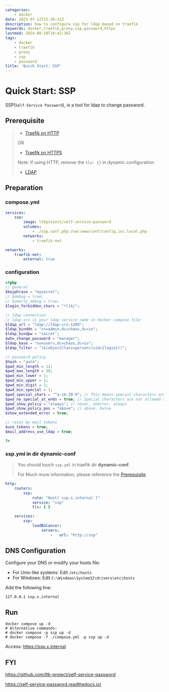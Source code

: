 ```yaml
---
categories:
    - docker
date: 2023-07-12T15:20:21Z
description: how to configure ssp for ldap based on traefik
keywords: docker,traefik,proxy,ssp,password,https
lastmod: 2024-08-18T10:42:36Z
tags:
    - docker
    - traefik
    - proxy
    - ssp
    - password
title: 'Quick Start: SSP'
---
```




# Quick Start: SSP

SSP(`Self-Service Password`), is a tool for ldap to change password.

## Prerequisite

> - [Traefik on HTTP](https://blog.caoyu.info/quick-start-1-traefik.html)
>
> OR
>
> - [Traefik on HTTPS](https://blog.caoyu.info/quick-start-1-1-traefik-ssl.html)
>
> Note: If using HTTP, remove the `tls: {}` in dynamic configuration.
>
> - [LDAP](https://blog.caoyu.info/quick-start-2_1-bitnami-ldap.html)

## Preparation

### compose.yml

```yaml
services:
    ssp:
        image: ltbproject/self-service-password
        volumes:
            - ./ssp.conf.php:/var/www/conf/config.inc.local.php
        networks:
            - traefik-net

networks:
    traefik-net:
        external: true

```

### configuration

```php
<?php
// general
$keyphrase = "mysecret";
// $debug = true;
// $smarty_debug = true;
$login_forbidden_chars = "*()&|";

// ldap connection
// ldap-srv is your ldap service name in docker compose file
$ldap_url = "ldap://ldap-srv:1389";
$ldap_binddn = "cn=admin,dc=chaos,dc=io";
$ldap_bindpw = "secret";
$who_change_password = "manager";
$ldap_base = "ou=users,dc=chaos,dc=io";
$ldap_filter = "(&(objectClass=person)(uid={login}))";

// password policy
$hash = "auto";
$pwd_min_length = 12;
$pwd_max_length = 30;
$pwd_min_lower = 1;
$pwd_min_upper = 1;
$pwd_min_digit = 1;
$pwd_min_special = 1;
$pwd_special_chars = "^a-zA-Z0-9"; // This means special characters are all characters except alphabetical letters and digits.
$pwd_no_special_at_ends = true; // Special characters are not allowed at the beginning or at the end of the password.
$pwd_show_policy = "always"; // never, onerror, always
$pwd_show_policy_pos = "above"; // above, below
$show_extended_error = true;

// reset by mail tokens
$use_tokens = true;
$mail_address_use_ldap = true;

?>

```

### ssp.yml in dir dynamic-conf

> You should touch `ssp.yml` in traefik dir **dynamic-conf**.
>
> For Much more information, please reference the [Prerequisite](#Prerequisite).

```yaml
http:
    routers:
        ssp:
            rule: "Host(`ssp.x.internal`)"
            service: "ssp"
            tls: { }

    services:
        ssp:
            loadBalancer:
                servers:
                    -   url: "http://ssp"

```

## DNS Configuration

Configure your DNS or modify your hosts file:

- For Unix-like systems: Edit `/etc/hosts`
- For Windows: Edit `C:\Windows\System32\drivers\etc\hosts`

Add the following line:

```
127.0.0.1 ssp.x.internal
```

## Run

```shell
docker compose up -d
# Alternative commands:
# docker compose -p ssp up -d
# docker compose -f ./compose.yml -p ssp up -d
```

Access: https://ssp.x.internal

## FYI

<https://github.com/ltb-project/self-service-password>

<https://self-service-password.readthedocs.io/>
